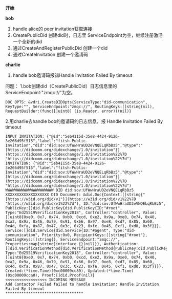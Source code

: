 **开始**

 **bob**
1.  handle alice的 peer invitation获取连接  
2. CreatePublicDid 创建did时，日志里 ServiceEndpoint为空，继续注册激活一个全新的did  
3.  通过CreateAndRegisterPublicDid 创建一个did  
4. 通过CreateInvitation 创建一个邀请码  

**charlie**
 1. handle bob邀请码报错Handle Invitation Failed By timeout    



问题：
1.bob创建did（CreatePublicDid）日志信息里的ServiceEndpoint:"zmqc://"为空。  
```
DOC OPTS: &vdri.CreateDIDOpts{ServiceType:"did-communication", KeyType:"", ServiceEndpoint:"zmqc://", RoutingKeys:[]string(nil), RequestBuilder:(func([]uint8) (io.Reader, error))(nil)}
```
2.用charlie去handle bob的邀请码的日志信息，报 Handle Invitation Failed By timeout    
```
INPUT INVITATION: {"@id":"5eb4115d-35e8-4424-9126-3e266d95f515","label":"fitsh-Public-Invitation","did":"did:sov:UfWwHraUD2eVNQELqRbBz5","@type":"[https://didcomm.org/didexchange/1.0/invitation"}](https://didcomm.org/didexchange/1.0/invitation%22%7D "https://didcomm.org/didexchange/1.0/invitation%22%7d")  
INVITATION: {"@id":"5eb4115d-35e8-4424-9126-3e266d95f515","label":"fitsh-Public-Invitation","did":"did:sov:UfWwHraUD2eVNQELqRbBz5","@type":"[https://didcomm.org/didexchange/1.0/invitation"}](https://didcomm.org/didexchange/1.0/invitation%22%7D "https://didcomm.org/didexchange/1.0/invitation%22%7d")  
WWWWWWWWWWWWWWWWWWWWW DID did:sov:UfWwHraUD2eVNQELqRbBz5  
XXXXXXXXXXXXXXXXXXX DID Document: &did.Doc{Context:[]string{"[https://w3id.org/did/v1"}](https://w3id.org/did/v1%22%7D "https://w3id.org/did/v1%22%7d"), ID:"did:sov:UfWwHraUD2eVNQELqRbBz5", PublicKey:[]did.PublicKey{did.PublicKey{ID:"#root", Type:"Ed25519VerificationKey2018", Controller:"controller", Value:[]uint8{0xe0, 0x7, 0x74, 0xb0, 0xcd, 0xe2, 0x9a, 0xe0, 0x74, 0x40, 0xa2, 0x9a, 0x46, 0x79, 0x91, 0x66, 0x97, 0xe8, 0xd7, 0x85, 0x60, 0x4d, 0xfa, 0x87, 0x47, 0x3c, 0x23, 0xfe, 0x45, 0xf1, 0xd0, 0x3f}}}, Service:[]did.Service{did.Service{ID:"#agent", Type:"did-communication", Priority:0x0, RecipientKeys:[]string{"#root"}, RoutingKeys:[]string{}, ServiceEndpoint:"zmqc://", Properties:map[string]interface {}(nil)}}, Authentication:[]did.VerificationMethod{did.VerificationMethod{PublicKey:did.PublicKey{ID:"#root", Type:"Ed25519VerificationKey2018", Controller:"controller", Value:[]uint8{0xe0, 0x7, 0x74, 0xb0, 0xcd, 0xe2, 0x9a, 0xe0, 0x74, 0x40, 0xa2, 0x9a, 0x46, 0x79, 0x91, 0x66, 0x97, 0xe8, 0xd7, 0x85, 0x60, 0x4d, 0xfa, 0x87, 0x47, 0x3c, 0x23, 0xfe, 0x45, 0xf1, 0xd0, 0x3f}}}}, Created:(*time.Time)(0xc00009cc80), Updated:(*time.Time)(0xc00009cca0), Proof:[]did.Proof(nil)}  
<<<<<<<<<<<<<<<<<< INCOMING MESSAGE  
Add Contactor Failed failed to handle invitation: Handle Invitation Failed By timeout  
**********************************
```

<!--stackedit_data:
eyJoaXN0b3J5IjpbLTEyMDExMDcyNjgsNTgxNDQxODZdfQ==
-->